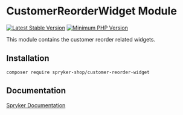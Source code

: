# CustomerReorderWidget Module
[![Latest Stable Version](https://poser.pugx.org/spryker-shop/customer-reorder-widget/v/stable.svg)](https://packagist.org/packages/spryker-shop/customer-reorder-widget)
[![Minimum PHP Version](https://img.shields.io/badge/php-%3E%3D%207.4-8892BF.svg)](https://php.net/)

This module contains the customer reorder related widgets.

## Installation

```
composer require spryker-shop/customer-reorder-widget
```

## Documentation

[Spryker Documentation](https://academy.spryker.com/developing_with_spryker/module_guide/modules.html)
